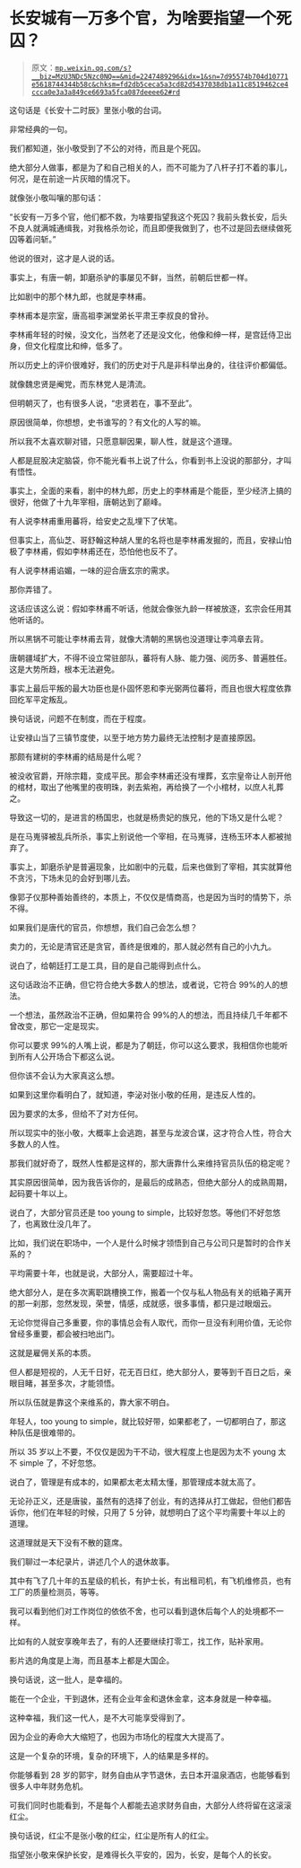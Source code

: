 # 长安城有一万多个官，为啥要指望一个死囚？

> 原文：[`mp.weixin.qq.com/s?__biz=MzU3NDc5Nzc0NQ==&mid=2247489296&idx=1&sn=7d95574b704d10771e5618744344b58c&chksm=fd2db5ceca5a3cd82d5437038db1a11c8519462ce4ccca0e3a3a849ce6693a5fca087deeee62#rd`](http://mp.weixin.qq.com/s?__biz=MzU3NDc5Nzc0NQ==&mid=2247489296&idx=1&sn=7d95574b704d10771e5618744344b58c&chksm=fd2db5ceca5a3cd82d5437038db1a11c8519462ce4ccca0e3a3a849ce6693a5fca087deeee62#rd)

这句话是《长安十二时辰》里张小敬的台词。 

非常经典的一句。 

我们都知道，张小敬受到了不公的对待，而且是个死囚。 

绝大部分人做事，都是为了和自己相关的人，而不可能为了八杆子打不着的事儿，何况，是在前途一片灰暗的情况下。 

就像张小敬叫嚷的那句话： 

“长安有一万多个官，他们都不救，为啥要指望我这个死囚？我前头救长安，后头不良人就满城通缉我，对我格杀勿论，而且即便我做到了，也不过是回去继续做死囚等着问斩。”

他说的很对，这才是人说的话。 

事实上，有唐一朝，卸磨杀驴的事屡见不鲜，当然，前朝后世都一样。 

比如剧中的那个林九郎，也就是李林甫。

李林甫本是宗室，唐高祖李渊堂弟长平肃王李叔良的曾孙。

李林甫年轻的时候，没文化，当然老了还是没文化，他像和绅一样，是宫廷侍卫出身，但文化程度比和绅，低多了。

所以历史上的评价很难好，我们的历史对于凡是非科举出身的，往往评价都偏低。 

就像魏忠贤是阉党，而东林党人是清流。

但明朝灭了，也有很多人说，“忠贤若在，事不至此”。 

原因很简单，你想想，史书谁写的？有文化的人写的嘛。 

所以我不太喜欢聊对错，只愿意聊因果，聊人性，就是这个道理。 

人都是屁股决定脑袋，你不能光看书上说了什么，你看到书上没说的那部分，才叫有悟性。

事实上，全面的来看，剧中的林九郎，历史上的李林甫是个能臣，至少经济上搞的很好，他做了十九年宰相，唐朝达到了巅峰。

有人说李林甫重用蕃将，给安史之乱埋下了伏笔。

但事实上，高仙芝、哥舒翰这种胡人里的名将也是李林甫发掘的，而且，安禄山怕极了李林甫，假如李林甫还在，恐怕他也反不了。

有人说李林甫谄媚，一味的迎合唐玄宗的需求。

那你弄错了。

这话应该这么说：假如李林甫不听话，他就会像张九龄一样被放逐，玄宗会任用其他听话的。

所以黑锅不可能让李林甫去背，就像大清朝的黑锅也没道理让李鸿章去背。

唐朝疆域扩大，不得不设立常驻部队，蕃将有人脉、能力强、阅历多、普遍胜任。这是大势所趋，根本无法避免。

事实上最后平叛的最大功臣也是仆固怀恩和李光弼两位蕃将，而且也很大程度依靠回纥军平定叛乱。

换句话说，问题不在制度，而在于程度。

让安禄山当了三镇节度使，以至于地方势力最终无法控制才是直接原因。

那颇有建树的李林甫的结局是什么呢？

被没收官爵，开除宗籍，变成平民。那会李林甫还没有埋葬，玄宗皇帝让人剖开他的棺材，取出了他嘴里的夜明珠，剥去紫袍，再给换了一个小棺材，以庶人礼葬之。

导致这一切的，是进言的杨国忠，也就是杨贵妃的族兄，他的下场又是什么呢？

是在马嵬驿被乱兵所杀，事实上别说他一个宰相，在马嵬驿，连杨玉环本人都被抛弃了。

事实上，卸磨杀驴是普遍现象，比如剧中的元载，后来也做到了宰相，其实就算他不贪污，下场未见的会好到哪儿去。 

像郭子仪那种善始善终的，本质上，不仅仅是情商高，也是因为当时的情势下，杀不得。 

如果我们是唐代的官员，你想想，我们自己会怎么想？

卖力的，无论是清官还是贪官，善终是很难的，那人就必然有自己的小九九。

说白了，给朝廷打工是工具，目的是自己能得到点什么。 

这句话政治不正确，但它符合绝大多数人的想法，或者说，它符合 99%的人的想法。

一个想法，虽然政治不正确，但如果符合 99%的人的想法，而且持续几千年都不曾改变，那它一定是现实。 

你可以要求 99%的人嘴上说，都是为了朝廷，你可以这么要求，我相信你也能听到所有人公开场合下都这么说。 

但你该不会认为大家真这么想。

如果到这里你看明白了，就知道，李泌对张小敬的任用，是违反人性的。 

因为要求的太多，但给不了对方任何。

所以现实中的张小敬，大概率上会逃跑，甚至与龙波合谋，这才符合人性，符合大多数人的人性。

那我们就好奇了，既然人性都是这样的，那大唐靠什么来维持官员队伍的稳定呢？ 

其实原因很简单，因为我告诉你的，是最后的成熟态，但绝大部分人的成熟周期，起码要十年以上。 

说白了，大部分官员还是 too young to simple，比较好忽悠。等他们不好忽悠了，也离致仕没几年了。

比如，我们说在职场中，一个人是什么时候才领悟到自己与公司只是暂时的合作关系的？

平均需要十年，也就是说，大部分人，需要超过十年。

绝大部分人，是在多次离职跳槽换工作，搬着一个仅与私人物品有关的纸箱子离开的那一刹那，忽然发现，荣誉，情感，成就感，很多事情，都只是过眼烟云。

无论你觉得自己多重要，你的事情总会有人取代，而你一旦没有利用价值，无论你曾经多重要，都会被扫地出门。

这就是雇佣关系的本质。 

但人都是短视的，人无千日好，花无百日红，绝大部分人，要等到千百日之后，亲眼目睹，甚至多次，才能领悟。 

所以队伍就是靠这个来维系的，靠大家不明白。 

年轻人，too young to simple，就比较好带，如果都老了，一切都明白了，那这种队伍是很难带的。

所以 35 岁以上不要，不仅仅是因为干不动，很大程度上也是因为太不 young 太不 simple 了，不好忽悠。

说白了，管理是有成本的，如果都太老太精太懂，那管理成本就太高了。 

无论孙正义，还是唐骏，虽然有的选择了创业，有的选择从打工做起，但他们都告诉你，他们在年轻的时候，只用了 5 分钟，就想明白了这个平均需要十年以上的道理。

这道理就是天下没有不散的筵席。

我们聊过一本纪录片，讲述几个人的退休故事。

其中有飞了几十年的五星级的机长，有护士长，有出租司机，有飞机维修员，也有工厂的质量检测员，等等。

我可以看到他们对工作岗位的依依不舍，也可以看到退休后每个人的处境都不一样。 

比如有的人就安享晚年去了，有的人还要继续打零工，找工作，贴补家用。 

影片选的角度是上海，而且基本上都是大国企。

换句话说，这一批人，是幸福的。 

能在一个企业，干到退休，还有企业年金和退休金拿，这本身就是一种幸福。 

这种幸福，我们这一代人，是不大可能享受得到了。

因为企业的寿命大大缩短了，也因为市场化的程度大大提高了。 

这是一个复杂的环境，复杂的环境下，人的结果是多样的。

你能够看到 28 岁的郭宇，财务自由从字节退休，去日本开温泉酒店，也能够看到很多人中年财务危机。

可我们同时也能看到，不是每个人都能去追求财务自由，大部分人终将留在这滚滚红尘。

换句话说，红尘不是张小敬的红尘，红尘是所有人的红尘。 

指望张小敬来保护长安，是难得长久平安的，因为，长安，是每个人的长安。
